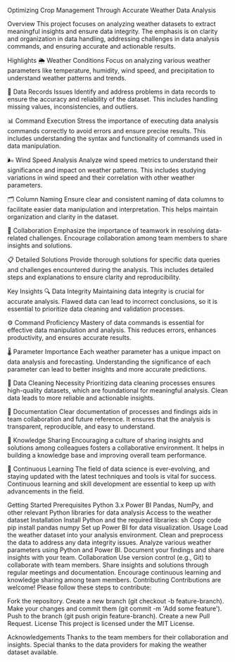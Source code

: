 Optimizing Crop Management Through Accurate Weather Data Analysis

Overview
This project focuses on analyzing weather datasets to extract meaningful insights and ensure data integrity. The emphasis is on clarity and organization in data handling, addressing challenges in data analysis commands, and ensuring accurate and actionable results.

Highlights
🌦️ Weather Conditions
Focus on analyzing various weather parameters like temperature, humidity, wind speed, and precipitation to understand weather patterns and trends.

🔧 Data Records Issues
Identify and address problems in data records to ensure the accuracy and reliability of the dataset. This includes handling missing values, inconsistencies, and outliers.

📊 Command Execution
Stress the importance of executing data analysis commands correctly to avoid errors and ensure precise results. This includes understanding the syntax and functionality of commands used in data manipulation.

🌬️ Wind Speed Analysis
Analyze wind speed metrics to understand their significance and impact on weather patterns. This includes studying variations in wind speed and their correlation with other weather parameters.

🗂️ Column Naming
Ensure clear and consistent naming of data columns to facilitate easier data manipulation and interpretation. This helps maintain organization and clarity in the dataset.

👥 Collaboration
Emphasize the importance of teamwork in resolving data-related challenges. Encourage collaboration among team members to share insights and solutions.

📋 Detailed Solutions
Provide thorough solutions for specific data queries and challenges encountered during the analysis. This includes detailed steps and explanations to ensure clarity and reproducibility.

Key Insights
🔍 Data Integrity
Maintaining data integrity is crucial for accurate analysis. Flawed data can lead to incorrect conclusions, so it is essential to prioritize data cleaning and validation processes.

⚙️ Command Proficiency
Mastery of data commands is essential for effective data manipulation and analysis. This reduces errors, enhances productivity, and ensures accurate results.

🌡️ Parameter Importance
Each weather parameter has a unique impact on data analysis and forecasting. Understanding the significance of each parameter can lead to better insights and more accurate predictions.

🧩 Data Cleaning Necessity
Prioritizing data cleaning processes ensures high-quality datasets, which are foundational for meaningful analysis. Clean data leads to more reliable and actionable insights.

📝 Documentation
Clear documentation of processes and findings aids in team collaboration and future reference. It ensures that the analysis is transparent, reproducible, and easy to understand.

🤝 Knowledge Sharing
Encouraging a culture of sharing insights and solutions among colleagues fosters a collaborative environment. It helps in building a knowledge base and improving overall team performance.

🧠 Continuous Learning
The field of data science is ever-evolving, and staying updated with the latest techniques and tools is vital for success. Continuous learning and skill development are essential to keep up with advancements in the field.

Getting Started
Prerequisites
Python 3.x
Power BI
Pandas, NumPy, and other relevant Python libraries for data analysis
Access to the weather dataset
Installation
Install Python and the required libraries:
sh
Copy code
pip install pandas numpy
Set up Power BI for data visualization.
Usage
Load the weather dataset into your analysis environment.
Clean and preprocess the data to address any data integrity issues.
Analyze various weather parameters using Python and Power BI.
Document your findings and share insights with your team.
Collaboration
Use version control (e.g., Git) to collaborate with team members.
Share insights and solutions through regular meetings and documentation.
Encourage continuous learning and knowledge sharing among team members.
Contributing
Contributions are welcome! Please follow these steps to contribute:

Fork the repository.
Create a new branch (git checkout -b feature-branch).
Make your changes and commit them (git commit -m 'Add some feature').
Push to the branch (git push origin feature-branch).
Create a new Pull Request.
License
This project is licensed under the MIT License.

Acknowledgements
Thanks to the team members for their collaboration and insights.
Special thanks to the data providers for making the weather dataset available.
